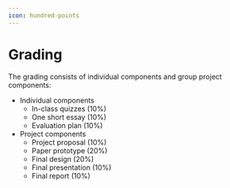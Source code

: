 ```yaml
---
icon: hundred-points
---
```


# Grading

The grading consists of individual components and group project components:

* Individual components
  * In-class quizzes (10%)
  * One short essay (10%)
  * Evaluation plan (10%)
* Project components
  * Project proposal (10%)
  * Paper prototype (20%)
  * Final design (20%)
  * Final presentation (10%)
  * Final report (10%)
